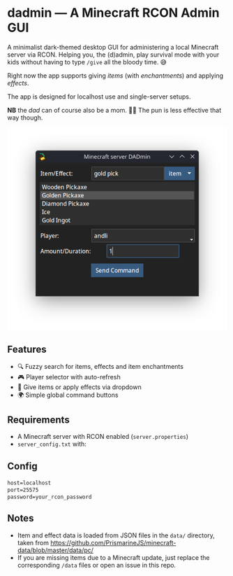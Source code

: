# dadmin — A Minecraft RCON Admin GUI

A minimalist dark-themed desktop GUI for administering a local Minecraft server via RCON. Helping you, the (d)admin, play survival mode with your kids without having to type `/give` all the bloody time. 😅

Right now the app supports giving _items_ (with _enchantments_) and applying _effects_.

The app is designed for localhost use and single-server setups.

**NB** the _dad_ can of course also be a mom. 👩‍💻 The pun is less effective that way though.

![Screenshot](screenshot.png "Screenshot")

## Features

- 🔍 Fuzzy search for items, effects and item enchantments
- 🎮 Player selector with auto-refresh
- 🧪 Give items or apply effects via dropdown
- 🌍 Simple global command buttons

## Requirements

- A Minecraft server with RCON enabled (`server.properties`)
- `server_config.txt` with:

## Config

```
host=localhost
port=25575
password=your_rcon_password
```

## Notes

- Item and effect data is loaded from JSON files in the `data/` directory, taken from https://github.com/PrismarineJS/minecraft-data/blob/master/data/pc/
- If you are missing items due to a Minecraft update, just replace the corresponding `/data` files or open an issue in this repo.
